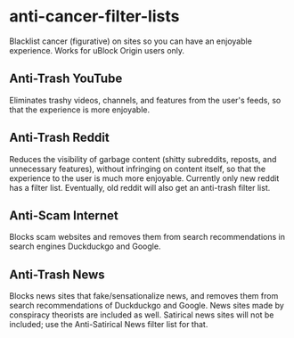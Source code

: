 # anti-cancer-filter-lists
Blacklist cancer (figurative) on sites so you can have an enjoyable experience. Works for uBlock Origin users only.
## Anti-Trash YouTube
Eliminates trashy videos, channels, and features from the user's feeds, so that the experience is more enjoyable.
## Anti-Trash Reddit
Reduces the visibility of garbage content (shitty subreddits, reposts, and unnecessary features), without infringing on content itself, so that the experience to the user is much more enjoyable. Currently only new reddit has a filter list. Eventually, old reddit will also get an anti-trash filter list.
## Anti-Scam Internet
Blocks scam websites and removes them from search recommendations in search engines Duckduckgo and Google.
## Anti-Trash News
Blocks news sites that fake/sensationalize news, and removes them from search recommendations of Duckduckgo and Google. News sites made by conspiracy theorists are included as well. Satirical news sites will not be included; use the Anti-Satirical News filter list for that.